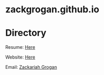 # zackgrogan.github.io
<h1>Directory</h1>
<p>Resume: <a href="">Here</a></p>
<p>Website: <a href="zackgrogan.github.io/Index.html" target="_blank">Here</a></p>
<p>Email: <a href="mailto:Zackariahgrogan@gmail.com">Zackariah Grogan</a></p>
